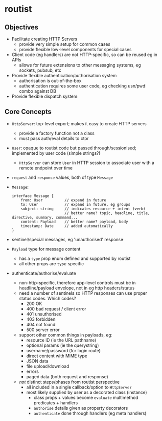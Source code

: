 # routist

## Objectives
- Facilitate creating HTTP Servers
  - provide very simple setup for common cases
  - provide flexible low-level components for special cases
- Client code (eg handlers) are not HTTP-specific, so can be reused eg in APIs
  - allows for future extensions to other messaging systems, eg sockets, pubsub, etc
- Provide flexible authentication/authorisation system
  - authorisation is out-of-the-box
  - authentication requires some user code, eg checking usn/pwd combo against DB
- Provide flexible dispatch system

## Core Concepts
- `HttpServer`: top-level export; makes it easy to create HTTP servers
  - provide a factory function not a class
  - must pass auth/eval details to ctor
- `User`: opaque to routist code but passed through/sessionised; implemented by user code (simple strings?)
  - `HttpServer` can store `User` in HTTP session to associate user with a remote endpoint over time
- `request` and `response` values, both of type `Message`
- `Message`:
    ```
    interface Message {
        from: User          // expend in future
        to: User            // expand in future, eg groups
        subject: string     // indicates resource + intent (verb)
                            // better name? topic, headline, title, directive, summary, command...
        content: Payload    // better name? payload, body
        timestamp: Date     // added automatically
    }
    ```
- sentinel/special messages, eg 'unauthorised' response
- `Payload` type for message content
  - has a `type` prop enum defined and supported by routist
  - all other props are `type`-specific


- authenticate/authorise/evaluate
  - non-http-specific, therefore app-level controls must be in headline/payload envelope, not in eg http headers/status
  - need a number of sentinels so HTTP responses can use proper status codes. Which codes?
    - 200 OK
    - 400 bad request / client error
    - 401 unauthorised
    - 403 forbidden
    - 404 not found
    - 500 server error
  - support other common things in payloads, eg:
    - resource ID (ie the URL pathname)
    - optional params (ie the querystring)
    - username/password (for login route)
    - direct content with MIME type
    - JSON data
    - file upload/download
    - errors
    - paged data (both request and response)
  - *not* distinct steps/phases from routist perspective
    - all included in a single callback/option to `HttpServer`
    - most likely supplied by user as a decorated class (instance)
      - class props + values become `evaluate` multimethod predicates + handlers
      - `authorise` details given as property decorators
      - `authenticate` done through handlers (eg meta handlers)
